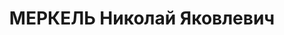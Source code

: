 ---
title: МЕРКЕЛЬ Николай Яковлевич
description: 'род. 1901, Аз.ССР, г.Баку, еврей. Образование высшее (Аз. Политехнический
  Ин-т, 1926). Член ВКП(б) с мая 1920. Исключен 29.07.1937 партсобранием Аз.УКФ, 15.08.1937
  решением бюро Городского РК АКП(б) в связи с арестом. Восст. посмертно 23.04.1957
  решением бюро ЦК КП Азербайджана.

  Арестовывался в 1919 за участие в стачке. До 1932 - на парт. работе (в Городском
  РК и Бакинском ГК АКП(б). Доцент АКИ. Зам. дир. Радиокомитета. Упр. Аз. Управления
  кинофикации. Прож.: Аз.ССР, г.Баку.

  Арестован 07.1937

  Обвинение: ст.ст. 69,70,73 УК Аз.ССР - участник а/с троцкистской террор. орг-ции,
  руководитель лично созданной им троцкистской группы в Аз. Индустриальном Ин-те,
  руководитель вредительской работы, подготавливавший теракт против М.Д.Багирова.
  Из названных им 45 человек, многие не привлекались к ответственности, 10 были реабилитированы,
  дела других были посланы на реабилитацию.

  Приговор: ВК ВС СССР, 11.10.1937 - ВМН с конфискацией имущества.

  Расстрелян 12.10.1937

  Реабилитирован ВКВС СССР 25.08.1956 за отсутствием состава преступления.

  Источники: Сталинский список от 03.10.1937 (Аз.ССР, Кат.1)| Личное дело №37318 (АПД
  УДПАР, ф.6, оп.9, д. 347)| Личное дело Аз.ИИП Меркель М.Я. (ф.268, оп.1, д.528,
  л.8)| Определение ВКВС СССР, 25.08.1956| определение ВКВС СССР 10.09.1955 (упоминание).'
---